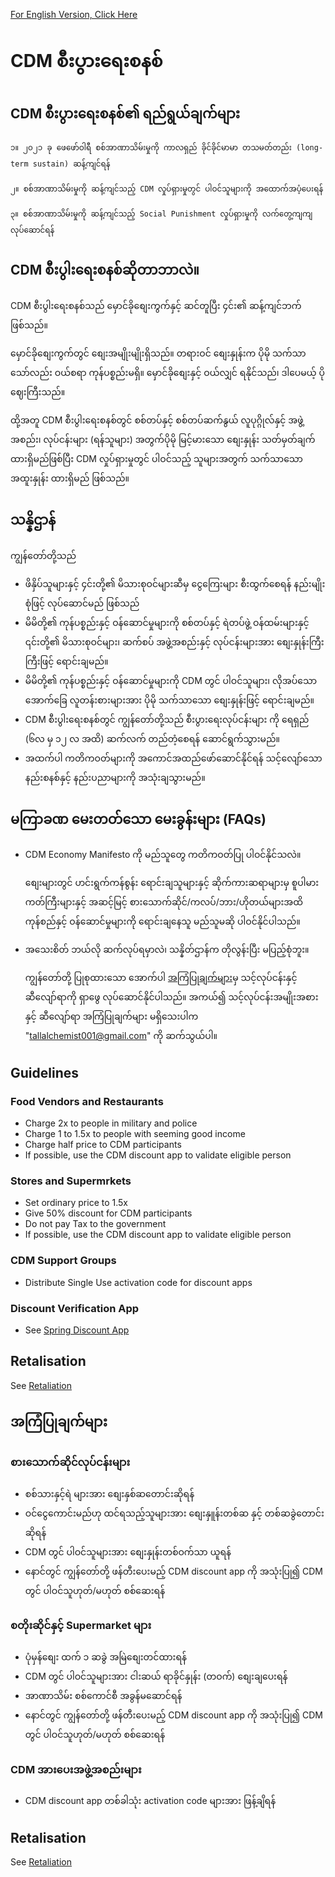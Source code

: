 [For English Version, Click Here](README.md)

# CDM စီးပွားရေးစနစ် 

## CDM စီးပွားရေးစနစ်၏ ရည်ရွယ်ချက်များ 

    ၁။ ၂၀၂၁ ခု ဖေဖော်ဝါရီ စစ်အာဏာသိမ်းမှုကို ကာလရှည် ခိုင်ခိုင်မာမာ တသမတ်တည်း (long-term sustain) ဆန့်ကျင်ရန်
 
    ၂။ စစ်အာဏာသိမ်းမှုကို ဆန့်ကျင်သည့် CDM လှုပ်ရှားမှုတွင် ပါဝင်သူများကို အထောက်အပံ့ပေးရန်

    ၃။ စစ်အာဏာသိမ်းမှုကို ဆန့်ကျင်သည့် Social Punishment လှုပ်ရှားမှုကို လက်တွေ့ကျကျ လုပ်ဆောင်ရန်

## CDM စီးပွါးရေးစနစ်ဆိုတာဘာလဲ။

CDM စီးပွါးရေးစနစ်သည် မှောင်ခိုစျေးကွက်နှင့် ဆင်တူပြီး ၄င်း၏ ဆန့်ကျင်ဘက်ဖြစ်သည်။

မှောင်ခိုစျေးကွက်တွင် စျေးအမျိုးမျိုးရှိသည်။ တရားဝင် စျေးနှုန်းက ပိုမို သက်သာသော်လည်း ဝယ်စရာ ကုန်ပစ္စည်းမရှိ။ မှောင်ခို‌စျေးနှင့် ဝယ်လျှင် ရနိုင်သည်၊ ဒါပေမယ့် ပိုဈေးကြီးသည်။

ထို့အတူ CDM စီးပွါးရေးစနစ်တွင် စစ်တပ်နှင့် စစ်တပ်ဆက်နွယ် လူပုဂ္ဂိုလ်နှင့် အဖွဲ့အစည်း၊ လုပ်ငန်းများ (ရန်သူများ) အတွက်ပိုမို မြင့်မားသော စျေးနှုန်း သတ်မှတ်ချက် ထားရှိမည်ဖြစ်ပြီး CDM လှုပ်ရှားမှုတွင် ပါဝင်သည့် သူများအတွက် သက်သာသော အထူးနှုန်း ထားရှိမည် ဖြစ်သည်။

## သန္နိဌာန် 

ကျွန်တော်တို့သည် 

* ဖိနှိပ်သူများနှင့် ၄င်းတို့၏ မိသားစုဝင်များဆီမှ ငွေကြေးများ စီးထွက်စေရန် နည်းမျိုးစုံဖြင့် လုပ်ဆောင်မည် ဖြစ်သည် 
* မိမိတို့၏ ကုန်ပစ္စည်းနှင့် ဝန်ဆောင်မှုများကို စစ်တပ်နှင့် ရဲတပ်ဖွဲ့ ဝန်ထမ်းများနှင့် ၎င်းတို့၏ မိသားစုဝင်များ၊ ဆက်စပ် အဖွဲ့အစည်းနှင့် လုပ်ငန်းများအား စျေးနှုန်းကြီးကြီးဖြင့် ရောင်းချမည်။
* မိမိတို့၏ ကုန်ပစ္စည်းနှင့် ဝန်ဆောင်မှုများကို CDM တွင် ပါဝင်သူများ၊ လိုအပ်သော အောက်ခြေ လူတန်းစားများအား ပိုမို သက်သာသော စျေးနှုန်းဖြင့် ရောင်းချမည်။
* CDM စီးပွါးရေးစနစ်တွင် ကျွန်တော်တို့သည် စီးပွားရေးလုပ်ငန်းများ ကို ရေရှည် (၆လ မှ ၁၂ လ အထိ) ဆက်လက် တည်တံ့စေရန် ဆောင်ရွက်သွားမည်။
* အထက်ပါ ကတိကဝတ်များကို အကောင်အထည်ဖော်ဆောင်နိုင်ရန် သင့်လျော်သော နည်းစနစ်နှင့် နည်းပညာများကို အသုံးချသွားမည်။


## မကြာခဏ မေးတတ်သော မေးခွန်းများ (FAQs)

* CDM Economy Manifesto ကို မည်သူတွေ ကတိကဝတ်ပြု ပါဝင်နိုင်သလဲ။ 

    စျေးများတွင် ဟင်းရွက်ကန်စွန်း ရောင်းချသူများနှင့် ဆိုက်ကားဆရာများမှ စူပါမားကတ်ကြီးများနှင့် အဆင့်မြင့် စားသောက်ဆိုင်/ကလပ်/ဘား/ဟိုတယ်များအထိ ကုန်စည်နှင့် ဝန်ဆောင်မှုများကို ရောင်းချနေသူ မည်သူမဆို ပါဝင်နိုင်ပါသည်။  

* အသေးစိတ် ဘယ်လို ဆက်လုပ်ရမှာလဲ၊ သန္နိတ်ဌာန်က တိုလွန်းပြီး မပြည့်စုံဘူး။

    ‌ကျွန်တော်တို့ ပြုစုထားသော အောက်ပါ [အကြံပြုချက်များ](#အကြံပြုချက်များ)မှ သင့်လုပ်ငန်းနှင့် ဆီလျော်ရာကို ရှာဖွေ လုပ်ဆောင်နိုင်ပါသည်။ အကယ်၍ သင့်လုပ်ငန်းအမျိုးအစားနှင့် ဆီလျော်ရာ အကြံပြုချက်များ မရှိသေးပါက "tallalchemist001@gmail.com" ကို ဆက်သွယ်ပါ။

## Guidelines

### Food Vendors and Restaurants
* Charge 2x to people in military and police
* Charge 1 to 1.5x to people with seeming good income
* Charge half price to CDM participants
* If possible, use the CDM discount app to validate eligible person

### Stores and Supermrkets
* Set ordinary price to 1.5x
* Give 50% discount for CDM participants
* Do not pay Tax to the government
* If possible, use the CDM discount app to validate eligible person

### CDM Support Groups
* Distribute Single Use activation code for discount apps

### Discount Verification App
* See [Spring Discount App](spring-discount.md)

## Retalisation

See [Retaliation](retaliation.md)



## အကြံပြုချက်များ 

### စားသောက်ဆိုင်လုပ်ငန်းများ

* စစ်သားနှင့်ရဲ များအား စျေးနှစ်ဆတောင်းဆိုရန်
* ဝင်ငွေကောင်းမည်ဟု ထင်ရသည့်သူများအား စျေးနှူန်းတစ်ဆ နှင့် တစ်ဆခွဲတောင်းဆိုရန်
* CDM တွင် ပါဝင်သူများအား စျေးနှုန်းတစ်ဝက်သာ ယူရန်
* နောင်တွင် ကျွန်တော်တို့ ဖန်တီးပေးမည့် CDM discount app ကို အသုံးပြု၍ CDM တွင် ပါဝင်သူဟုတ်/မဟုတ် စစ်ဆေးရန်

### စတိုးဆိုင်နှင့် Supermarket များ

* ပုံမှန်စျေး ထက် ၁ ဆခွဲ အမြဲစျေးတင်ထားရန်
* CDM တွင် ပါဝင်သူများအား ငါးဆယ် ရာခိုင်နှုန်း (တဝက်) စျေးချပေးရန်
* အာဏာသိမ်း စစ်ကောင်စီ အခွန်မဆောင်ရန်
* နောင်တွင် ကျွန်တော်တို့ ဖန်တီးပေးမည့် CDM discount app ကို အသုံးပြု၍ CDM တွင် ပါဝင်သူဟုတ်/မဟုတ် စစ်ဆေးရန်

### CDM အားပေးအဖွဲ့အစည်းများ

* CDM discount app တစ်ခါသုံး activation code များအား ဖြန့်ချိရန်

## Retalisation

See [Retaliation](retaliation.md)
